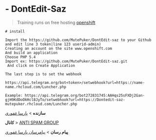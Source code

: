 # - DontEdit-Saz

> Training runs on free hosting [openshift](https://openshift.com)

```
# install

Import the https://github.com/MutePuker/DontEdit-saz to your Github and edit line 3 token|line 123 userid-admin)
Creating an account on the site www.openshift.com
And build an application
Choose PHP 5.4
Import ex: https://github.com/MutePuker/DontEdit-saz.git
 And click on Create Application

The last step is to set the webhook

https://api.telegram.org/bot<token>/setwebhook?url=https://name-name.rhcloud.com/Luncher.php

Example: https://api.telegram.org/bot272831745:AAHqs25sFXDj2Gan-gjH9KdDoOkHcl8JyTo/setwebhook?url=https://Dontedit-saz-mutepuker.rhcloud.com/Luncher.php
```
<b>سازنده</b> > [پارسا غفوري](https://telegram.me/parsaghafoori)

<b>كانال</b> > [ANTI SPAM GROUP](https://telegram.me/anti_spam_group)

<b>پيام رسان</b> > [پيامرسان پارسا غفوري](https://telegram.me/parsa_masagerbot)
